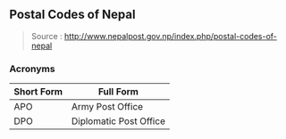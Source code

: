 ## Postal Codes of Nepal

> Source : http://www.nepalpost.gov.np/index.php/postal-codes-of-nepal

### Acronyms

| Short Form | Full Form              |
| ---------- | ---------------------- |
| APO        | Army Post Office       |
| DPO        | Diplomatic Post Office |
